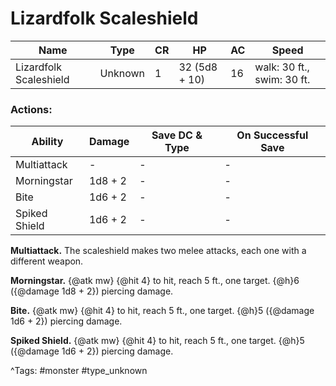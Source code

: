# Lizardfolk Scaleshield

| Name | Type | CR | HP | AC | Speed |
|------|------|----|----|----|-------|
| Lizardfolk Scaleshield | Unknown | 1 | 32 (5d8 + 10) | 16 | walk: 30 ft., swim: 30 ft. |

### Actions:

| Ability | Damage | Save DC & Type | On Successful Save |
|---------|--------|----------------|--------------------|
| Multiattack | - | - | - |
| Morningstar | 1d8 + 2 | - | - |
| Bite | 1d6 + 2 | - | - |
| Spiked Shield | 1d6 + 2 | - | - |


**Multiattack.** The scaleshield makes two melee attacks, each one with a different weapon.

**Morningstar.** {@atk mw} {@hit 4} to hit, reach 5 ft., one target. {@h}6 ({@damage 1d8 + 2}) piercing damage.

**Bite.** {@atk mw} {@hit 4} to hit, reach 5 ft., one target. {@h}5 ({@damage 1d6 + 2}) piercing damage.

**Spiked Shield.** {@atk mw} {@hit 4} to hit, reach 5 ft., one target. {@h}5 ({@damage 1d6 + 2}) piercing damage.

^Tags: #monster #type_unknown